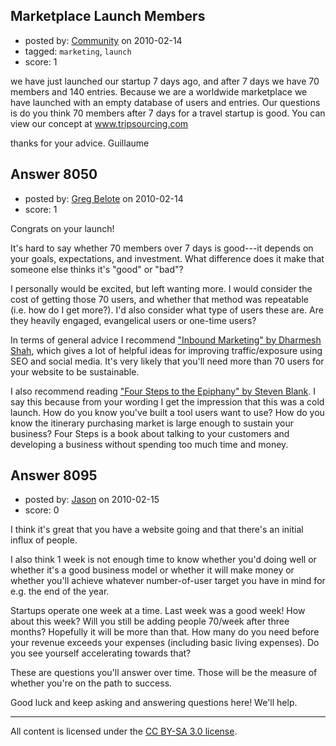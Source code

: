 ## Marketplace Launch Members

- posted by: [Community](https://stackexchange.com/users/-1/-1-community) on 2010-02-14
- tagged: `marketing`, `launch`
- score: 1

we have just launched our startup 7 days ago, and after 7 days we have 70 members and 140 entries. Because we are a worldwide marketplace we have launched with an empty database of users and entries. Our questions is do you think 70 members after 7 days for a travel startup is good. You can view our concept at www.tripsourcing.com

thanks for your advice.
Guillaume 


## Answer 8050

- posted by: [Greg Belote](https://stackexchange.com/users/-1/837-greg-belote) on 2010-02-14
- score: 1

<p>Congrats on your launch!</p>

<p>It's hard to say whether 70 members over 7 days is good---it depends on your goals, expectations, and investment. What difference does it make that someone else thinks it's "good" or "bad"?</p>

<p>I personally would be excited, but left wanting more. I would consider the cost of getting those 70 users, and whether that method was repeatable (i.e. how do I get more?). I'd also consider what type of users these are. Are they heavily engaged, evangelical users or one-time users?</p>

<p>In terms of general advice I recommend <a href="http://rads.stackoverflow.com/amzn/click/0470499311" rel="nofollow">"Inbound Marketing" by Dharmesh Shah</a>, which gives a lot of helpful ideas for improving traffic/exposure using SEO and social media. It's very likely that you'll need more than 70 users for your website to be sustainable.</p>

<p>I also recommend reading <a href="http://rads.stackoverflow.com/amzn/click/0976470705" rel="nofollow">"Four Steps to the Epiphany" by Steven Blank</a>. I say this because from your wording I get the impression that this was a cold launch. How do you know you've built a tool users want to use? How do you know the itinerary purchasing market is large enough to sustain your business? Four Steps is a book about talking to your customers and developing a business without spending too much time and money.</p>



## Answer 8095

- posted by: [Jason](https://stackexchange.com/users/-1/2-jason) on 2010-02-15
- score: 0

I think it's great that you have a website going and that there's an initial influx of people.

I also think 1 week is not enough time to know whether you'd doing well or whether it's a good business model or whether it will make money or whether you'll achieve whatever number-of-user target you have in mind for e.g. the end of the year.

Startups operate one week at a time.  Last week was a good week!  How about this week?  Will you still be adding people 70/week after three months?  Hopefully it will be more than that.  How many do you need before your revenue exceeds your expenses (including basic living expenses).  Do you see yourself accelerating towards that?

These are questions you'll answer over time.  Those will be the measure of whether you're on the path to success.

Good luck and keep asking and answering questions here!  We'll help.



---

All content is licensed under the [CC BY-SA 3.0 license](https://creativecommons.org/licenses/by-sa/3.0/).

